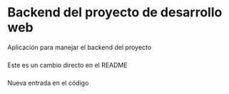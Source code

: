 # Backend del proyecto de desarrollo web
Aplicación para manejar el backend del proyecto
###
Este es un cambio directo en el README
###
Nueva entrada en el código
